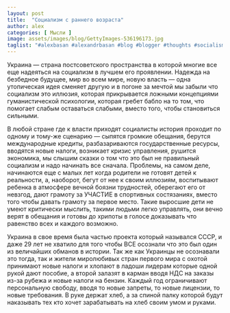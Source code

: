 ```yaml
---
layout: post
title:  "Социализм с раннего возраста"
author: alex
categories: [ Мысли ]
image: assets/images/blog/GettyImages-536196173.jpg
taglist: "#alexbasan #alexandrbasan #blog #blogger #thoughts #socialism #lifeisgood #newzealand #алексбасан #александрбасан #блог #блоггер #мысливмоейголове #жизньпрекрасна #новаязеландия #социализм"
---
```


Украина — страна постсоветского пространства в которой многие все еще надеяться на социализм в лучшем его проявлении. Надежда на безбедное будущее, мир во всем мире, новую власть — одна утопическая идея сменяет другую и в погоне за мечтой мы забыли что социализм это иллюзия, которая прикрывается ложными концепциями гуманистической психологии, которая гребет бабло на то том, что помогает слабым оставаться слабыми, вместо того, чтобы становиться сильными.

В любой стране где к власти приходят социалисты история проходит по одному и тому-же сценарию — сыпятся громкие обещания, берутся международные кредиты, разбазариваются государственные ресурсы, вводятся новые налоги, возникает кризис управления, рушится экономика, мы слышим сказки о том что это был не правильный социализм и надо начинать все сначала. Проблемы, на самом деле, начинаются еще с малых лет когда родители не готовят детей к реальности, а, наоборот, бегут от нее к своим иллюзиям, воспитывают ребенка в атмосфере вечной боязни трудностей, оберегают его от невзгод, дают грамоту за УЧАСТИЕ в спортивных состязаниях, вместо того чтобы давать грамоту за первое место. Такие выросшие дети не умеют критически мыслить, такими людьми легко управлять, они вечно верят в обещания и готовы до хрипоты в голосе доказывать что равенство всех и каждого возможно.

Украина в свое время была частью проекта который назывался СССР, и даже 29 лет не хватило для того чтобы ВСЕ осознали что это был один из величайших обманов в истории. Так же как Украинцы не осознавали это тогда, так и жители миролюбивых стран первого мира с охотой принимают новые налоги и хлопают в ладоши лидерам которые одной рукой дают пособие, а второй залазят в карман вводя НДС на заказы из-за рубежа и новые налоги на бензин. Каждый год ограничивают персональную свободу, вводя то новые запреты, то новые лицензии, то новые требования. В руке держат хлеб, а за спиной палку которой будут наказывать тех кто хочет зарабатывать на хлеб своим умом и руками.
